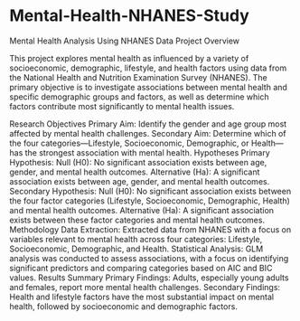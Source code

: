 # Mental-Health-NHANES-Study
Mental Health Analysis Using NHANES Data
Project Overview

This project explores mental health as influenced by a variety of socioeconomic, demographic, lifestyle, and health factors using data from the National Health and Nutrition Examination Survey (NHANES). The primary objective is to investigate associations between mental health and specific demographic groups and factors, as well as determine which factors contribute most significantly to mental health issues.

Research Objectives
Primary Aim: Identify the gender and age group most affected by mental health challenges.
Secondary Aim: Determine which of the four categories—Lifestyle, Socioeconomic, Demographic, or Health—has the strongest association with mental health.
Hypotheses
Primary Hypothesis:
Null (H0): No significant association exists between age, gender, and mental health outcomes.
Alternative (Ha): A significant association exists between age, gender, and mental health outcomes.
Secondary Hypothesis:
Null (H0): No significant association exists between the four factor categories (Lifestyle, Socioeconomic, Demographic, Health) and mental health outcomes.
Alternative (Ha): A significant association exists between these factor categories and mental health outcomes.
Methodology
Data Extraction: Extracted data from NHANES with a focus on variables relevant to mental health across four categories: Lifestyle, Socioeconomic, Demographic, and Health.
Statistical Analysis: GLM analysis was conducted to assess associations, with a focus on identifying significant predictors and comparing categories based on AIC and BIC values.
Results Summary
Primary Findings: Adults, especially young adults and females, report more mental health challenges.
Secondary Findings: Health and lifestyle factors have the most substantial impact on mental health, followed by socioeconomic and demographic factors.
